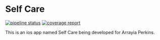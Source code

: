 # Self Care

[![pipeline status](https://gitlab.com/KelCodesStuff/Self-Care/badges/master/pipeline.svg)](https://gitlab.com/KelCodesStuff/Self-Care/commits/master)
[![coverage report](https://gitlab.com/KelCodesStuff/Self-Care/badges/master/coverage.svg)](https://gitlab.com/KelCodesStuff/Self-Care/commits/master)

This is an ios app named Self Care being developed for Arrayia Perkins.

